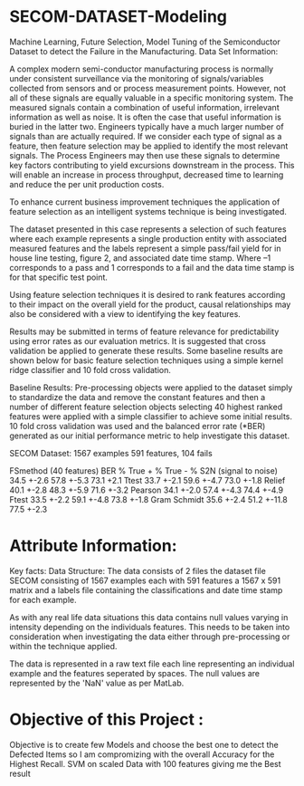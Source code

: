 # SECOM-DATASET-Modeling
Machine Learning, Future Selection, Model Tuning of the Semiconductor Dataset to detect the Failure in the Manufacturing.
Data Set Information:

A complex modern semi-conductor manufacturing process is normally under consistent surveillance via the monitoring of signals/variables collected from sensors and or process measurement points. However, not all of these signals are equally valuable in a specific monitoring system. The measured signals contain a combination of useful information, irrelevant information as well as noise. It is often the case that useful information is buried in the latter two. Engineers typically have a much larger number of signals than are actually required. If we consider each type of signal as a feature, then feature selection may be applied to identify the most relevant signals. The Process Engineers may then use these signals to determine key factors contributing to yield excursions downstream in the process. This will enable an increase in process throughput, decreased time to learning and reduce the per unit production costs.

To enhance current business improvement techniques the application of feature selection as an intelligent systems technique is being investigated.

The dataset presented in this case represents a selection of such features where each example represents a single production entity with associated measured features and the labels represent a simple pass/fail yield for in house line testing, figure 2, and associated date time stamp. Where –1 corresponds to a pass and 1 corresponds to a fail and the data time stamp is for that specific test point.


Using feature selection techniques it is desired to rank features according to their impact on the overall yield for the product, causal relationships may also be considered with a view to identifying the key features.

Results may be submitted in terms of feature relevance for predictability using error rates as our evaluation metrics. It is suggested that cross validation be applied to generate these results. Some baseline results are shown below for basic feature selection techniques using a simple kernel ridge classifier and 10 fold cross validation.

Baseline Results: Pre-processing objects were applied to the dataset simply to standardize the data and remove the constant features and then a number of different feature selection objects selecting 40 highest ranked features were applied with a simple classifier to achieve some initial results. 10 fold cross validation was used and the balanced error rate (*BER) generated as our initial performance metric to help investigate this dataset.


SECOM Dataset: 1567 examples 591 features, 104 fails

FSmethod (40 features) BER % True + % True - %
S2N (signal to noise) 34.5 +-2.6 57.8 +-5.3 73.1 +2.1
Ttest 33.7 +-2.1 59.6 +-4.7 73.0 +-1.8
Relief 40.1 +-2.8 48.3 +-5.9 71.6 +-3.2
Pearson 34.1 +-2.0 57.4 +-4.3 74.4 +-4.9
Ftest 33.5 +-2.2 59.1 +-4.8 73.8 +-1.8
Gram Schmidt 35.6 +-2.4 51.2 +-11.8 77.5 +-2.3


# Attribute Information:

Key facts: Data Structure: The data consists of 2 files the dataset file SECOM consisting of 1567 examples each with 591 features a 1567 x 591 matrix and a labels file containing the classifications and date time stamp for each example.

As with any real life data situations this data contains null values varying in intensity depending on the individuals features. This needs to be taken into consideration when investigating the data either through pre-processing or within the technique applied.

The data is represented in a raw text file each line representing an individual example and the features seperated by spaces. The null values are represented by the 'NaN' value as per MatLab.


# Objective of this Project :

Objective is to create few Models and choose the best one to detect the Defected Items so I am compromizing with the overall Accuracy for the Highest Recall. SVM on scaled Data with 100 features giving me the Best result
